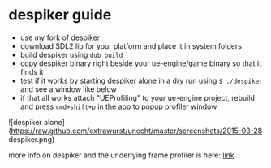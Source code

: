 # despiker guide

* use my fork of [despiker](https://github.com/Extrawurst/despiker)
* download SDL2 lib for your platform and place it in system folders
* build despiker using `dub build`
* copy despiker binary right beside your ue-engine/game binary so that it finds it
* test if it works by starting despiker alone in a dry run using `$ ./despiker` and see a window like below
* if that all works attach "UEProfiling" to your ue-engine project, rebuild and press `cmd+shift+p` in the app to popup profiler window

![despiker alone](https://raw.github.com/extrawurst/unecht/master/screenshots/2015-03-28 despiker.png)

more info on despiker and the underlying frame profiler is here: [link](http://defenestrate.eu/docs/despiker/tutorials/getting_started.html)
